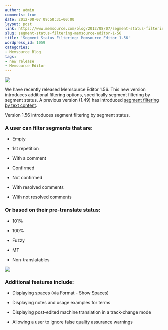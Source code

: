```yaml
---
author: admin
comments: true
date: 2012-08-07 09:50:31+00:00
layout: post
link: https://www.memsource.com/blog/2012/08/07/segment-status-filtering-memsource-editor-1-56/
slug: segment-status-filtering-memsource-editor-1-56
title: 'Segment Status Filtering: Memsource Editor 1.56'
wordpress_id: 1059
categories:
- Memsource Blog
tags:
- new release
- Memsource Editor
---
```


![](/wp-content/uploads/2012/08/MemSource-Editor-medium.png)

We have recently released Memsource Editor 1.56. This new version introduces additional filtering options, specifically segment filtering by segment status. A previous version (1.49) has introduced [segment filtering by text content](/segment-filtering-as-you-type-memsource-editor-1-49/).<!-- more -->

Version 1.56 introduces segment filtering by segment status.


### A user can filter segments that are:





	
  * Empty

	
  * 1st repetition

	
  * With a comment

	
  * Confirmed

	
  * Not confirmed

	
  * With resolved comments

	
  * With not resolved comments




### Or based on their pre-translate status:





	
  * 101%

	
  * 100%

	
  * Fuzzy

	
  * MT

	
  * Non-translatables




[![](/wp-content/uploads/2012/08/segment-filtering-300x247.png)](/wp-content/uploads/2012/08/segment-filtering.png)










### Additional features include:





	
  * Displaying spaces (via Format - Show Spaces)

	
  * Displaying notes and usage examples for terms

	
  * Displaying post-edited machine translation in a track-change mode

	
  * Allowing a user to ignore false quality assurance warnings


